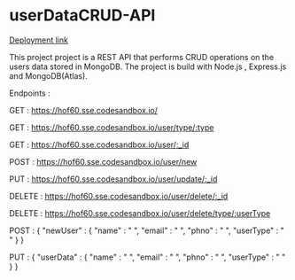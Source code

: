 # userDataCRUD-API
[Deployment link](https://hof60.sse.codesandbox.io/)

 This project project is a REST API that performs CRUD operations on the users data stored in MongoDB.
 The project is build with Node.js , Express.js and MongoDB(Atlas).
 
 Endpoints :
 
 GET    : https://hof60.sse.codesandbox.io/ 
 
 GET    : https://hof60.sse.codesandbox.io/user/type/:type
 
 GET    : https://hof60.sse.codesandbox.io/user/:_id
 
 POST   : https://hof60.sse.codesandbox.io/user/new
 
 PUT    : https://hof60.sse.codesandbox.io/user/update/:_id
 
 DELETE : https://hof60.sse.codesandbox.io/user/delete/:_id
 
 DELETE : https://hof60.sse.codesandbox.io/user/delete/type/:userType
 
 
 POST :
{
  "newUser" :
  {
  "name" : " <YourData> ",
  "email" : " <YourData> ",
  "phno" : " <YourData> ",
  "userType" : " <YourData> "
  }
}
 
 PUT :
{
   "userData" :
   {
   "name" : " <YourData> ",
   "email" : " <YourData> ",
   "phno" : " <YourData> ",
   "userType" : " <YourData> "
   }
}
 
